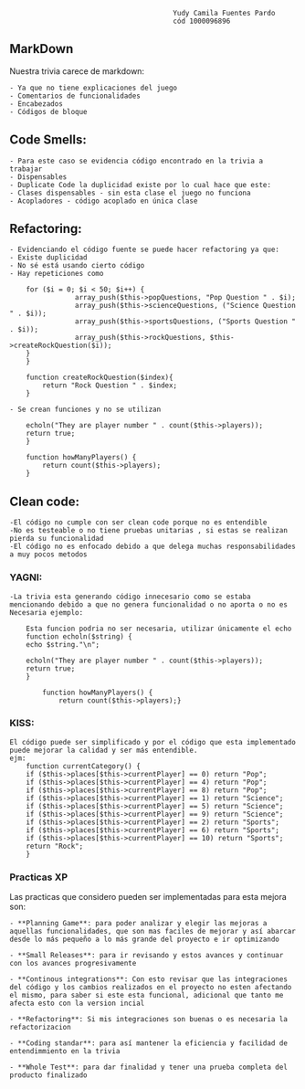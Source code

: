 											Yudy Camila Fuentes Pardo
											cód 1000096896


## MarkDown

Nuestra trivia carece de markdown:

	- Ya que no tiene explicaciones del juego
	- Comentarios de funcionalidades
	- Encabezados
	- Códigos de bloque

## Code Smells:

	- Para este caso se evidencia código encontrado en la trivia a trabajar
	- Dispensables
	- Duplicate Code la duplicidad existe por lo cual hace que este:
	- Clases dispensables - sin esta clase el juego no funciona
	- Acopladores - código acoplado en única clase

## Refactoring:

	- Evidenciando el código fuente se puede hacer refactoring ya que:
	- Existe duplicidad
	- No sé está usando cierto código
	- Hay repeticiones como

		for ($i = 0; $i < 50; $i++) {
					array_push($this->popQuestions, "Pop Question " . $i);
					array_push($this->scienceQuestions, ("Science Question " . $i));
					array_push($this->sportsQuestions, ("Sports Question " . $i));
					array_push($this->rockQuestions, $this->createRockQuestion($i));
		}
		}

		function createRockQuestion($index){
			return "Rock Question " . $index;
		}		
			
	- Se crean funciones y no se utilizan

		echoln("They are player number " . count($this->players));
		return true;
		}

		function howManyPlayers() {
			return count($this->players);
		}
## Clean code:
	-El código no cumple con ser clean code porque no es entendible
	-No es testeable o no tiene pruebas unitarias , si estas se realizan pierda su funcionalidad
	-El código no es enfocado debido a que delega muchas responsabilidades a muy pocos metodos

### YAGNI:
	-La trivia esta generando código innecesario como se estaba mencionando debido a que no genera funcionalidad o no aporta o no es Necesaria ejemplo:

		Esta funcion podria no ser necesaria, utilizar únicamente el echo
		function echoln($string) {
  		echo $string."\n";
			
		echoln("They are player number " . count($this->players));
		return true;
		}

			function howManyPlayers() {
				return count($this->players);}

### KISS:
	El código puede ser simplificado y por el código que esta implementado puede mejorar la calidad y ser más entendible.
	ejm:
		function currentCategory() {
		if ($this->places[$this->currentPlayer] == 0) return "Pop";
		if ($this->places[$this->currentPlayer] == 4) return "Pop";
		if ($this->places[$this->currentPlayer] == 8) return "Pop";
		if ($this->places[$this->currentPlayer] == 1) return "Science";
		if ($this->places[$this->currentPlayer] == 5) return "Science";
		if ($this->places[$this->currentPlayer] == 9) return "Science";
		if ($this->places[$this->currentPlayer] == 2) return "Sports";
		if ($this->places[$this->currentPlayer] == 6) return "Sports";
		if ($this->places[$this->currentPlayer] == 10) return "Sports";
		return "Rock";
		}
		

### Practicas XP

Las practicas que considero pueden ser implementadas para esta mejora son: 

	- **Planning Game**: para poder analizar y elegir las mejoras a aquellas funcionalidades, que son mas faciles de mejorar y así abarcar desde lo más pequeño a lo más grande del proyecto e ir optimizando

	- **Small Releases**: para ir revisando y estos avances y continuar con los avances progresivamente 

	- **Continous integrations**: Con esto revisar que las integraciones del código y los cambios realizados en el proyecto no esten afectando el mismo, para saber si este esta funcional, adicional que tanto me afecta esto con la version incial 

	- **Refactoring**: Si mis integraciones son buenas o es necesaria la refactorizacion 

	- **Coding standar**: para así mantener la eficiencia y facilidad de entendimmiento en la trivia

	- **Whole Test**: para dar finalidad y tener una prueba completa del producto finalizado
